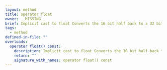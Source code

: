 ```yaml
---
layout: method
title: operator float
owner: __MISSING__
brief: Implicit cast to float Converts the 16 bit half back to a 32 bit float for perfoming the actual computation
tags:
  - method
defined-in-file: ""
overloads:
  operator float() const:
    description: Implicit cast to float Converts the 16 bit half back to a 32 bit float for perfoming the actual computation
    return: ""
    signature_with_names: operator float() const
---
```

